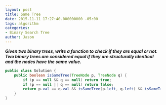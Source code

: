 ```yaml
---
layout: post
title: Same Tree
date: 2015-11-11 17:27:40.000000000 -05:00
tags: algorithm
categories:
- Binary Search Tree
author: Jason
---
```

<p><strong><em>Given two binary trees, write a function to check if they are equal or not. Two binary trees are considered equal if they are structurally identical and the nodes have the same value.</em></strong></p>

``` java
public class Solution {
    public boolean isSameTree(TreeNode p, TreeNode q) {
        if (p == null && q == null) return true;
        if (p == null || q == null) return false;
        return p.val == q.val && isSameTree(p.left, q.left) && isSameTree(p.right, q.right);
    }
}
```
